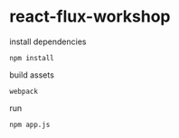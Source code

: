 # react-flux-workshop

install dependencies
```
npm install
```

build assets
```
webpack
```

run
```
npm app.js
```
